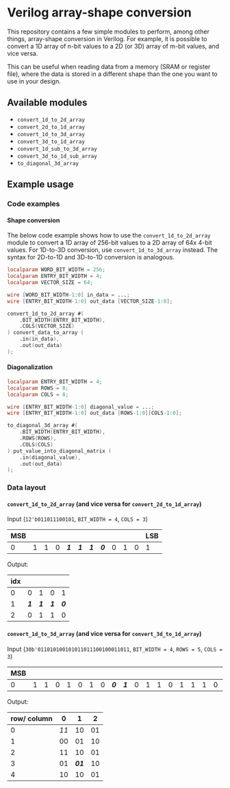 # Verilog array-shape conversion

This repository contains a few simple modules to perform, among other things, array-shape conversion in Verilog. For example, it is possible to convert a 1D array of n-bit values to a 2D (or 3D) array of m-bit values, and vice versa.

This can be useful when reading data from a memory (SRAM or register file), where the data is stored in a different shape than the one you want to use in your design.

## Available modules

- `convert_1d_to_2d_array`
- `convert_2d_to_1d_array`
- `convert_1d_to_3d_array`
- `convert_3d_to_1d_array`
- `convert_1d_sub_to_3d_array`
- `convert_3d_to_1d_sub_array`
- `to_diagonal_3d_array`

## Example usage

### Code examples

#### Shape conversion

The below code example shows how to use the `convert_1d_to_2d_array` module to convert a 1D array of 256-bit values to a 2D array of 64x 4-bit values. For 1D-to-3D conversion, use `convert_1d_to_3d_array` instead. The syntax for 2D-to-1D and 3D-to-1D conversion is analogous.

```verilog
localparam WORD_BIT_WIDTH = 256;
localparam ENTRY_BIT_WIDTH = 4;
localparam VECTOR_SIZE = 64;

wire [WORD_BIT_WIDTH-1:0] in_data = ...;
wire [ENTRY_BIT_WIDTH-1:0] out_data [VECTOR_SIZE-1:0];

convert_1d_to_2d_array #(
    .BIT_WIDTH(ENTRY_BIT_WIDTH),
    .COLS(VECTOR_SIZE)
) convert_data_to_array (
    .in(in_data),
    .out(out_data)
);
```

#### Diagonalization

```verilog
localparam ENTRY_BIT_WIDTH = 4;
localparam ROWS = 8;
localparam COLS = 8;

wire [ENTRY_BIT_WIDTH-1:0] diagonal_value = ...;
wire [ENTRY_BIT_WIDTH-1:0] out_data [ROWS-1:0][COLS-1:0];

to_diagonal_3d_array #(
    .BIT_WIDTH(ENTRY_BIT_WIDTH),
    .ROWS(ROWS),
    .COLS(COLS)
) put_value_into_diagonal_matrix (
    .in(diagonal_value),
    .out(out_data)
);
```

### Data layout

#### `convert_1d_to_2d_array` (and vice versa for `convert_2d_to_1d_array`)

Input (`12'b011011100101`, `BIT_WIDTH = 4`, `COLS = 3`)

|MSB|   |   |   |   |   |   |   |   |   |   |LSB|
|---|---|---|---|---|---|---|---|---|---|---|---|
| 0 | 1 | 1 | 0 | ***1*** | ***1*** | ***1*** | ***0*** | 0 | 1 | 0 | 1 |

Output:

|idx|   |   |   |   |
|---|---|---|---|---|
| 0 | 0 | 1 | 0 | 1 |
| 1 | ***1*** | ***1*** | ***1*** | ***0*** |
| 2 | 0 | 1 | 1 | 0 |

#### `convert_1d_to_3d_array` (and vice versa for `convert_3d_to_1d_array`)

Input (`30b'011010100101011011100100011011`, `BIT_WIDTH = 4`, `ROWS = 5`, `COLS = 3`)

|MSB|   |   |   |   |   |   |   |   |   |   |   |   |   |   |   |   |   |   |   |   |   |   |   |   |   |   |   |   |LSB|
|---|---|---|---|---|---|---|---|---|---|---|---|---|---|---|---|---|---|---|---|---|---|---|---|---|---|---|---|---|---|
| 0 | 1 | 1 | 0 | 1 | 0 | 1 | 0 | ***0*** | ***1*** | 0 | 1 | 1 | 0 | 1 | 1 | 1 | 0 | 0 | 1 | 0 | 0 | 0 | 1 | 1 | 0 | 1 | 1 |

Output:

| row/ column | 0  | 1  | 2  |
|-------------|----|----|----|
| 0           | *11* | 10 | 01 |
| 1           | 00 | 01 | 10 |
| 2           | 11 | 10 | 01 |
| 3           | 01 |***01***| 10 |
| 4           | 10 | 10 | 01 |

